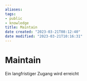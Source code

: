 ```yaml
---
aliases: 
tags:
- public
- knowledge
title: Maintain
date created: "2023-03-21T08:12:40"
date modified: "2023-03-21T10:16:31"
---
```


# Maintain

Ein langfristiger Zugang wird erreicht
